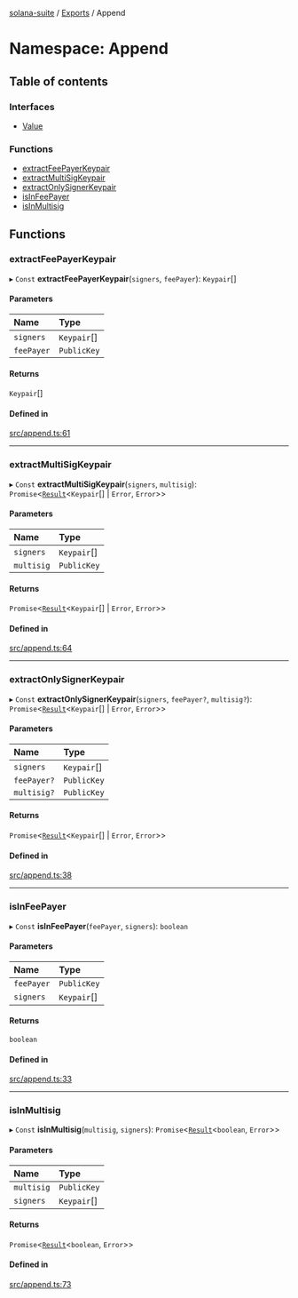 [solana-suite](../README.md) / [Exports](../modules.md) / Append

# Namespace: Append

## Table of contents

### Interfaces

- [Value](../interfaces/Append.Value.md)

### Functions

- [extractFeePayerKeypair](Append.md#extractfeepayerkeypair)
- [extractMultiSigKeypair](Append.md#extractmultisigkeypair)
- [extractOnlySignerKeypair](Append.md#extractonlysignerkeypair)
- [isInFeePayer](Append.md#isinfeepayer)
- [isInMultisig](Append.md#isinmultisig)

## Functions

### extractFeePayerKeypair

▸ `Const` **extractFeePayerKeypair**(`signers`, `feePayer`): `Keypair`[]

#### Parameters

| Name | Type |
| :------ | :------ |
| `signers` | `Keypair`[] |
| `feePayer` | `PublicKey` |

#### Returns

`Keypair`[]

#### Defined in

[src/append.ts:61](https://github.com/fukaoi/solana-suite/blob/d1cae4f/src/append.ts#L61)

___

### extractMultiSigKeypair

▸ `Const` **extractMultiSigKeypair**(`signers`, `multisig`): `Promise`<[`Result`](../modules.md#result)<`Keypair`[] \| `Error`, `Error`\>\>

#### Parameters

| Name | Type |
| :------ | :------ |
| `signers` | `Keypair`[] |
| `multisig` | `PublicKey` |

#### Returns

`Promise`<[`Result`](../modules.md#result)<`Keypair`[] \| `Error`, `Error`\>\>

#### Defined in

[src/append.ts:64](https://github.com/fukaoi/solana-suite/blob/d1cae4f/src/append.ts#L64)

___

### extractOnlySignerKeypair

▸ `Const` **extractOnlySignerKeypair**(`signers`, `feePayer?`, `multisig?`): `Promise`<[`Result`](../modules.md#result)<`Keypair`[] \| `Error`, `Error`\>\>

#### Parameters

| Name | Type |
| :------ | :------ |
| `signers` | `Keypair`[] |
| `feePayer?` | `PublicKey` |
| `multisig?` | `PublicKey` |

#### Returns

`Promise`<[`Result`](../modules.md#result)<`Keypair`[] \| `Error`, `Error`\>\>

#### Defined in

[src/append.ts:38](https://github.com/fukaoi/solana-suite/blob/d1cae4f/src/append.ts#L38)

___

### isInFeePayer

▸ `Const` **isInFeePayer**(`feePayer`, `signers`): `boolean`

#### Parameters

| Name | Type |
| :------ | :------ |
| `feePayer` | `PublicKey` |
| `signers` | `Keypair`[] |

#### Returns

`boolean`

#### Defined in

[src/append.ts:33](https://github.com/fukaoi/solana-suite/blob/d1cae4f/src/append.ts#L33)

___

### isInMultisig

▸ `Const` **isInMultisig**(`multisig`, `signers`): `Promise`<[`Result`](../modules.md#result)<`boolean`, `Error`\>\>

#### Parameters

| Name | Type |
| :------ | :------ |
| `multisig` | `PublicKey` |
| `signers` | `Keypair`[] |

#### Returns

`Promise`<[`Result`](../modules.md#result)<`boolean`, `Error`\>\>

#### Defined in

[src/append.ts:73](https://github.com/fukaoi/solana-suite/blob/d1cae4f/src/append.ts#L73)
